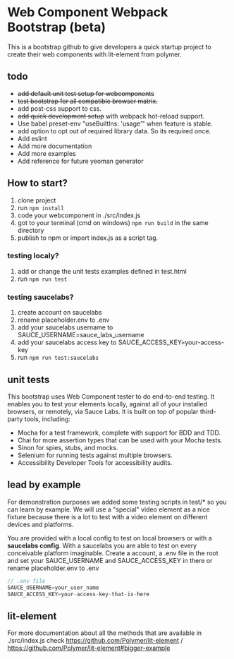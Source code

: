 # Web Component Webpack Bootstrap (beta)

This is a bootstrap github to give developers a quick startup project to
create their web components with lit-element from polymer.

## todo
* ~~add default unit test setup for webcomponents~~
* ~~test bootstrap for all compatible browser matrix.~~
* add post-css support to css.
* ~~add quick development setup~~ with webpack hot-reload support.
* Use babel preset-env "useBuiltIns: 'usage'" when feature is stable.
* add option to opt out of required library data. So its required once.
* Add eslint
* Add more documentation
* Add more examples
* Add reference for future yeoman generator

## How to start?

 1. clone project
 2. run ```npm install```
 3. code your webcomponent in ./src/index.js
 4. got to your terminal (cmd on windows) ```npm run build``` in the same directory
 5. publish to npm or import index.js as a script tag.

### testing localy?

 1. add or change the unit tests examples defined in test.html
 2. run ```npm run test```

### testing saucelabs?

 1. create account on saucelabs
 2. rename placeholder.env to .env
 3. add your saucelabs username to SAUCE_USERNAME=sauce_labs_username
 4. add your saucelabs access key to SAUCE_ACCESS_KEY=your-access-key
 5. run ```npm run test:saucelabs```

## unit tests

This bootstrap uses Web Component tester to do end-to-end testing.
It enables you to test your elements locally, against all of your installed
browsers, or remotely, via Sauce Labs. It is built on top of popular third-party tools, including:

* Mocha for a test framework, complete with support for BDD and TDD.
* Chai for more assertion types that can be used with your Mocha tests.
* Sinon for spies, stubs, and mocks.
* Selenium for running tests against multiple browsers.
* Accessibility Developer Tools for accessibility audits.

## lead by example
For demonstration purposes we added some testing scripts in test/* so you
can learn by example. We will use a "special" video element as a nice fixture
because there is a lot to test with a video element on different devices and
platforms.

You are provided with a local config to test on local browsers or with a
**saucelabs config**. With a saucelabs you are able to test on every
conceivable platform imaginable. Create a account, a .env file in the
root and set your SAUCE_USERNAME and SAUCE_ACCESS_KEY in there or
rename placeholder.env to .env

```js
// .env file
SAUCE_USERNAME=your_user_name
SAUCE_ACCESS_KEY=your-access-key-that-is-here

```

## lit-element
For more documentation about all the methods that are available in ./src/index.js
check https://github.com/Polymer/lit-element / https://github.com/Polymer/lit-element#bigger-example
